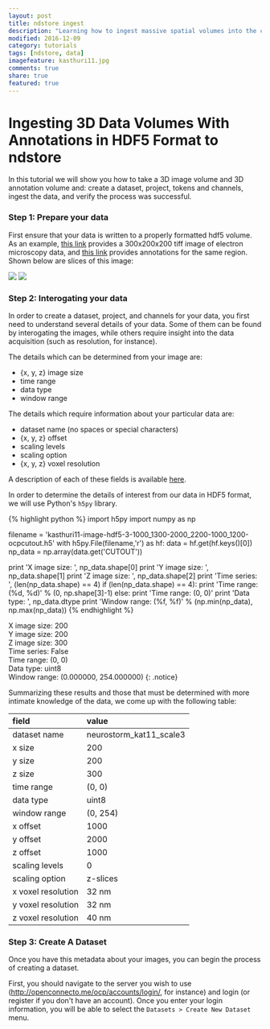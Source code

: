 ```yaml
---
layout: post
title: ndstore ingest
description: "Learning how to ingest massive spatial volumes into the cloud at the tip of your fingers"
modified: 2016-12-09
category: tutorials
tags: [ndstore, data]
imagefeature: kasthuri11.jpg
comments: true
share: true
featured: true
---
```


# Ingesting 3D Data Volumes With Annotations in HDF5 Format to ndstore

In this tutorial we will show you how to take a 3D image volume and 3D annotation volume and: create a dataset, project, tokens and channels, ingest the data, and verify the process was successful.


### Step 1: Prepare your data

First ensure that your data is written to a properly formatted hdf5 volume. As an example, [this link](http://openconnecto.me/ocp/ca/kasthuri11/image/hdf5/3/1000,1300/2000,2200/1000,1200/) provides a 300x200x200 tiff image of electron microscopy data, and [this link](http://openconnecto.me/ocp/ca/kat11segments/annotation/hdf5/3/1000,1300/2000,2200/1000,1200/) provides annotations for the same region. Shown below are slices of this image:

![](http://openconnecto.me/ocp/ca/kasthuri11/image/xy/3/1000,1300/2000,2200/1100/)
![](http://openconnecto.me/ocp/ca/kat11segments/annotation/xy/3/1000,1300/2000,2200/1100/)

### Step 2: Interogating your data

In order to create a dataset, project, and channels for your data, you first need to understand several details of your data. Some of them can be found by interogating the images, while others require insight into the data acquisition (such as resolution, for instance).

The details which can be determined from your image are:

  - {x, y, z} image size
  - time range
  - data type
  - window range

The details which require information about your particular data are:

  - dataset name (no spaces or special characters)
  - {x, y, z} offset
  - scaling levels
  - scaling option
  - {x, y, z} voxel resolution

A description of each of these fields is available [here](http://docs.neurodata.io/ndstore/sphinx/datamodel.html#dataset-attributes).

In order to determine the details of interest from our data in HDF5 format, we will use Python's `h5py` library.


{% highlight python %}
import h5py
import numpy as np

filename = 'kasthuri11-image-hdf5-3-1000_1300-2000_2200-1000_1200-ocpcutout.h5'
with h5py.File(filename,'r') as hf:
    data = hf.get(hf.keys()[0])
    np_data = np.array(data.get('CUTOUT'))

print 'X image size: ', np_data.shape[0]
print 'Y image size: ', np_data.shape[1]
print 'Z image size: ', np_data.shape[2]
print 'Time series: ', (len(np_data.shape) == 4)
if (len(np_data.shape) == 4):
    print 'Time range: (%d, %d)' % (0, np.shape[3]-1)
else:
    print 'Time range: (0, 0)'
print 'Data type: ', np_data.dtype
print 'Window range: (%f, %f)' % (np.min(np_data), np.max(np_data))
{% endhighlight %}

X image size:  200<br/>
Y image size:  200<br/>
Z image size:  300<br/>
Time series:  False<br/>
Time range: (0, 0)<br/>
Data type:  uint8<br/>
Window range: (0.000000, 254.000000)
{: .notice}

Summarizing these results and those that must be determined with more intimate knowledge of the data, we come up with the following table:

|field | value|
|:----|:-----|
| dataset name | neurostorm_kat11_scale3 |
| x size | 200 |
| y size | 200 |
| z size | 300 |
| time range | (0, 0) |
| data type | uint8 |
| window range | (0, 254) |
| x offset | 1000 |
| y offset | 2000 |
| z offset | 1000 |
| scaling levels | 0 |
| scaling option | z-slices |
| x voxel resolution | 32 nm |
| y voxel resolution | 32 nm |
| z voxel resolution | 40 nm |

### Step 3:  Create A Dataset

Once you have this metadata about your images, you can begin the process of creating a dataset.

First, you should navigate to the server you wish to use (http://openconnecto.me/ocp/accounts/login/, for instance) and login (or register if you don't have an account). Once you enter your login information, you will be able to select the `Datasets > Create New Dataset` menu.

